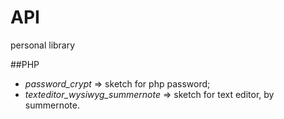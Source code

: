 # API
personal library

##PHP

* *password_crypt* => sketch for php password;
* *texteditor_wysiwyg_summernote* => sketch for text editor, by summernote.
